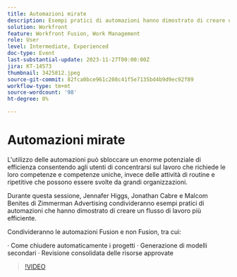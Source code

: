 ```yaml
---
title: Automazioni mirate
description: Esempi pratici di automazioni hanno dimostrato di creare un flusso di lavoro più efficiente.
solution: Workfront
feature: Workfront Fusion, Work Management
role: User
level: Intermediate, Experienced
doc-type: Event
last-substantial-update: 2023-11-27T00:00:00Z
jira: KT-14573
thumbnail: 3425812.jpeg
source-git-commit: 82fca0bce961c208c41f5e7135bd4b9d9ec92f89
workflow-type: tm+mt
source-wordcount: '98'
ht-degree: 0%

---
```



# Automazioni mirate

L&#39;utilizzo delle automazioni può sbloccare un enorme potenziale di efficienza consentendo agli utenti di concentrarsi sul lavoro che richiede le loro competenze e competenze uniche, invece delle attività di routine e ripetitive che possono essere svolte da grandi organizzazioni.

Durante questa sessione, Jennafer Higgs, Jonathan Cabre e Malcom Benites di Zimmerman Advertising condivideranno esempi pratici di automazioni che hanno dimostrato di creare un flusso di lavoro più efficiente.

Condivideranno le automazioni Fusion e non Fusion, tra cui:

· Come chiudere automaticamente i progetti · Generazione di modelli secondari · Revisione consolidata delle risorse approvate

>[!VIDEO](https://video.tv.adobe.com/v/3425812/?learn=on)

